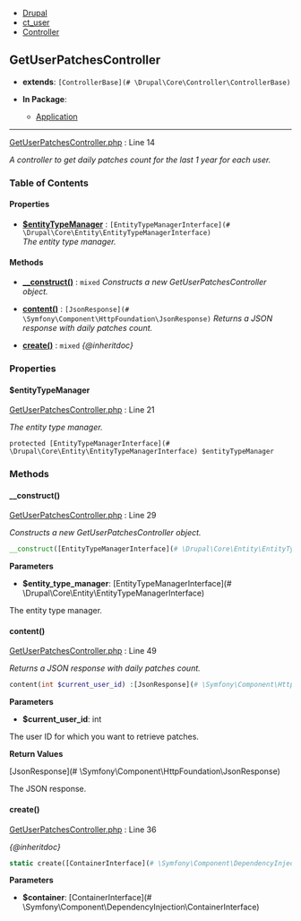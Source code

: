 
- [Drupal](../namespaces/drupal.md)
- [ct_user](../namespaces/drupal-ct-user.md)
- [Controller](../namespaces/drupal-ct-user-controller.md)


## GetUserPatchesController

- **extends**: `[ControllerBase](# \Drupal\Core\Controller\ControllerBase)`

- **In Package**:
    - [Application](../packages/Application.md)
  


---





[GetUserPatchesController.php](../files/web-modules-custom-ct-user-src-controller-getuserpatchescontroller.md) : Line 14

*A controller to get daily patches count for the last 1 year for each user.*









### Table of Contents









#### Properties
- **[$entityTypeManager](../classes/Drupal-ct-user-Controller-GetUserPatchesController.md#entitytypemanager)**
         : `[EntityTypeManagerInterface](# \Drupal\Core\Entity\EntityTypeManagerInterface)`  
*The entity type manager.*


#### Methods
- **[__construct()](../classes/Drupal-ct-user-Controller-GetUserPatchesController.md#__construct)**
           : `mixed`
*Constructs a new GetUserPatchesController object.*

- **[content()](../classes/Drupal-ct-user-Controller-GetUserPatchesController.md#content)**
           : `[JsonResponse](# \Symfony\Component\HttpFoundation\JsonResponse)`
*Returns a JSON response with daily patches count.*

- **[create()](../classes/Drupal-ct-user-Controller-GetUserPatchesController.md#create)**
           : `mixed`
*{@inheritdoc}*







### Properties

#### $entityTypeManager

[GetUserPatchesController.php](../files/web-modules-custom-ct-user-src-controller-getuserpatchescontroller.md) : Line 21

*The entity type manager.*


`protected [EntityTypeManagerInterface](# \Drupal\Core\Entity\EntityTypeManagerInterface) $entityTypeManager`










### Methods

#### __construct()

[GetUserPatchesController.php](../files/web-modules-custom-ct-user-src-controller-getuserpatchescontroller.md) : Line 29

*Constructs a new GetUserPatchesController object.*

```php
__construct([EntityTypeManagerInterface](# \Drupal\Core\Entity\EntityTypeManagerInterface) $entity_type_manager) :mixed
```




**Parameters**

- **$entity_type_manager**: [EntityTypeManagerInterface](# \Drupal\Core\Entity\EntityTypeManagerInterface)
    
The entity type manager.








#### content()

[GetUserPatchesController.php](../files/web-modules-custom-ct-user-src-controller-getuserpatchescontroller.md) : Line 49

*Returns a JSON response with daily patches count.*

```php
content(int $current_user_id) :[JsonResponse](# \Symfony\Component\HttpFoundation\JsonResponse)
```




**Parameters**

- **$current_user_id**: int
    
The user ID for which you want to retrieve patches.






**Return Values**

[JsonResponse](# \Symfony\Component\HttpFoundation\JsonResponse)


The JSON response.



#### create()

[GetUserPatchesController.php](../files/web-modules-custom-ct-user-src-controller-getuserpatchescontroller.md) : Line 36

*{@inheritdoc}*

```php
static create([ContainerInterface](# \Symfony\Component\DependencyInjection\ContainerInterface) $container) :mixed
```




**Parameters**

- **$container**: [ContainerInterface](# \Symfony\Component\DependencyInjection\ContainerInterface)
    








